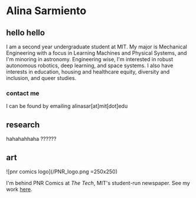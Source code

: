 # Alina Sarmiento
## hello hello
I am a second year undergraduate student at MIT. My major is Mechanical Engineering with a focus in Learning Machines and Physical Systems, and I'm minoring in astronomy. Engineering wise, I'm interested in robust autonomous robotics, deep learning, and space systems. I also have interests in education, housing and healthcare equity, diversity and inclusion, and queer studies.

### contact me
I can be found by emailing alinasar[at]mit[dot]edu

## research

hahahahhaha ??????

## art
![pnr comics logo](/PNR_logo.png =250x250)

I'm behind PNR Comics at *The Tech*, MIT's student-run newspaper. See my work [here](https://thetech.com/photographers/alina-sarmiento).

